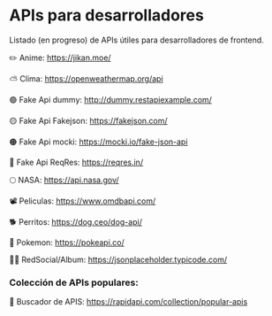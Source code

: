 # APIs para desarrolladores
Listado (en progreso) de APIs útiles para desarrolladores de frontend.

✏️ Anime: https://jikan.moe/

⛅ Clima: https://openweathermap.org/api

🟢 Fake Api dummy: http://dummy.restapiexample.com/

🟡 Fake Api Fakejson: https://fakejson.com/

🟠 Fake Api mocki: https://mocki.io/fake-json-api

🔴 Fake Api ReqRes: https://reqres.in/

🌕 NASA: https://api.nasa.gov/

📽️ Peliculas: https://www.omdbapi.com/

🐕 Perritos: https://dog.ceo/dog-api/

🦑 Pokemon: https://pokeapi.co/

🤳🏻 RedSocial/Album: https://jsonplaceholder.typicode.com/

### Colección de APIs populares:
🔎 Buscador de APIS: https://rapidapi.com/collection/popular-apis
